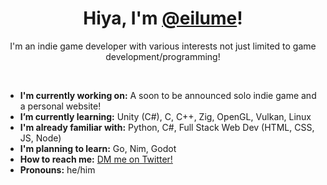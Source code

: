 <h1 align="center">Hiya, I'm <a href="https://github.com/eilume">@eilume</a>!</h1>
<p align="center">
    I'm an indie game developer with various interests not just limited to game development/programming!
<p>
<br>

- **I'm currently working on:** A soon to be announced solo indie game and a personal website!
- **I’m currently learning:** Unity (C#), C, C++, Zig, OpenGL, Vulkan, Linux
- **I'm already familiar with:** Python, C#, Full Stack Web Dev (HTML, CSS, JS, Node)
- **I'm planning to learn:** Go, Nim, Godot
- **How to reach me:** [DM me on Twitter!](https://twitter.com/eilume)
- **Pronouns:** he/him
